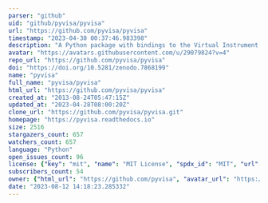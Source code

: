```yaml
---
parser: "github"
uid: "github/pyvisa/pyvisa"
url: "https://github.com/pyvisa/pyvisa"
timestamp: "2023-04-30 00:37:46.983398"
description: "A Python package with bindings to the Virtual Instrument Software Architecture VISA library, in order to control measurement devices and test equipment via GPIB, RS232, or USB."
avatar: "https://avatars.githubusercontent.com/u/29079824?v=4"
repo_url: "https://github.com/pyvisa/pyvisa"
doi: "https://doi.org/10.5281/zenodo.7868199"
name: "pyvisa"
full_name: "pyvisa/pyvisa"
html_url: "https://github.com/pyvisa/pyvisa"
created_at: "2013-08-24T05:47:15Z"
updated_at: "2023-04-28T08:00:20Z"
clone_url: "https://github.com/pyvisa/pyvisa.git"
homepage: "https://pyvisa.readthedocs.io"
size: 2516
stargazers_count: 657
watchers_count: 657
language: "Python"
open_issues_count: 96
license: {"key": "mit", "name": "MIT License", "spdx_id": "MIT", "url": "https://api.github.com/licenses/mit", "node_id": "MDc6TGljZW5zZTEz"}
subscribers_count: 54
owner: {"html_url": "https://github.com/pyvisa", "avatar_url": "https://avatars.githubusercontent.com/u/29079824?v=4", "login": "pyvisa", "type": "Organization"}
date: "2023-08-12 14:18:23.285332"
---
```

